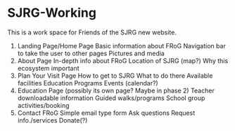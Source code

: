 # SJRG-Working

This is a work space for Friends of the SJRG new website.

1. Landing Page/Home Page
Basic information about FRoG
Navigation bar to take the user to other pages
Pictures and media
2. About Page
In-depth info about FRoG
Location of SJRG (map?)
Why this ecosystem important
3. Plan Your Visit Page
How to get to SJRG
What to do there
Available facilities
Education Programs
Events (calendar?)
4. Education Page (possibly its own page? Maybe in phase 2)
Teacher downloadable information
Guided walks/programs
School group activities/booking
5. Contact FRoG
Simple email type form
Ask questions
Request info./services
Donate(?)
